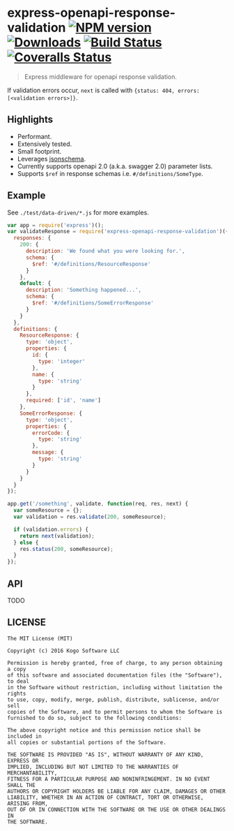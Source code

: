 # express-openapi-response-validation [![NPM version][npm-image]][npm-url] [![Downloads][downloads-image]][npm-url] [![Build Status][travis-image]][travis-url] [![Coveralls Status][coveralls-image]][coveralls-url]
> Express middleware for openapi response validation.

If validation errors occur, `next` is called with `{status: 404, errors: [<validation errors>]}`.

## Highlights

* Performant.
* Extensively tested.
* Small footprint.
* Leverages [jsonschema](https://www.npmjs.com/package/jsonschema).
* Currently supports openapi 2.0 (a.k.a. swagger 2.0) parameter lists.
* Supports `$ref` in response schemas i.e. `#/definitions/SomeType`.

## Example

See `./test/data-driven/*.js` for more examples.

```javascript
var app = require('express')();
var validateResponse = require('express-openapi-response-validation')({
  responses: {
    200: {
      description: 'We found what you were looking for.',
      schema: {
        $ref: '#/definitions/ResourceResponse'
      }
    },
    default: {
      description: 'Something happened...',
      schema: {
        $ref: '#/definitions/SomeErrorResponse'
      }
    }
  },
  definitions: {
    ResourceResponse: {
      type: 'object',
      properties: {
        id: {
          type: 'integer'
        },
        name: {
          type: 'string'
        }
      },
      required: ['id', 'name']
    },
    SomeErrorResponse: {
      type: 'object',
      properties: {
        errorCode: {
          type: 'string'
        },
        message: {
          type: 'string'
        }
      }
    }
  }
});

app.get('/something', validate, function(req, res, next) {
  var someResource = {};
  var validation = res.validate(200, someResource);

  if (validation.errors) {
    return next(validation);
  } else {
    res.status(200, someResource);
  }
});
```

## API

TODO

## LICENSE
``````
The MIT License (MIT)

Copyright (c) 2016 Kogo Software LLC

Permission is hereby granted, free of charge, to any person obtaining a copy
of this software and associated documentation files (the "Software"), to deal
in the Software without restriction, including without limitation the rights
to use, copy, modify, merge, publish, distribute, sublicense, and/or sell
copies of the Software, and to permit persons to whom the Software is
furnished to do so, subject to the following conditions:

The above copyright notice and this permission notice shall be included in
all copies or substantial portions of the Software.

THE SOFTWARE IS PROVIDED "AS IS", WITHOUT WARRANTY OF ANY KIND, EXPRESS OR
IMPLIED, INCLUDING BUT NOT LIMITED TO THE WARRANTIES OF MERCHANTABILITY,
FITNESS FOR A PARTICULAR PURPOSE AND NONINFRINGEMENT. IN NO EVENT SHALL THE
AUTHORS OR COPYRIGHT HOLDERS BE LIABLE FOR ANY CLAIM, DAMAGES OR OTHER
LIABILITY, WHETHER IN AN ACTION OF CONTRACT, TORT OR OTHERWISE, ARISING FROM,
OUT OF OR IN CONNECTION WITH THE SOFTWARE OR THE USE OR OTHER DEALINGS IN
THE SOFTWARE.
``````

[downloads-image]: http://img.shields.io/npm/dm/express-openapi-response-validation.svg
[npm-url]: https://npmjs.org/package/express-openapi-response-validation
[npm-image]: http://img.shields.io/npm/v/express-openapi-response-validation.svg

[travis-url]: https://travis-ci.org/kogosoftwarellc/express-openapi-response-validation
[travis-image]: http://img.shields.io/travis/kogosoftwarellc/express-openapi-response-validation.svg

[coveralls-url]: https://coveralls.io/r/kogosoftwarellc/express-openapi-response-validation
[coveralls-image]: http://img.shields.io/coveralls/kogosoftwarellc/express-openapi-response-validation/master.svg
